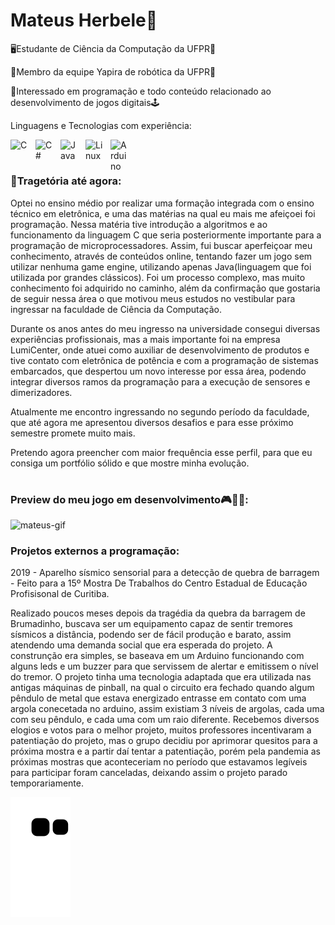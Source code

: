 # Mateus Herbele🧩

🖥️Estudante de Ciência da Computação da UFPR📓

🐝Membro da equipe Yapira de robótica da UFPR🤖

👾Interessado em programação e todo conteúdo relacionado ao desenvolvimento de jogos digitais🕹️

Linguagens e Tecnologias com experiência:


<img align="left" alt="C" width="30px" style="padding-right:10px;" src="https://cdn.jsdelivr.net/gh/devicons/devicon/icons/c/c-plain.svg" />
<img align="left" alt="C#" width="30px" style="padding-right:10px;" src="https://cdn.jsdelivr.net/gh/devicons/devicon/icons/csharp/csharp-plain.svg" />
<img align="left" alt="Java" width="30px" style="padding-right:10px;" src="https://cdn.jsdelivr.net/gh/devicons/devicon/icons/java/java-plain.svg" />
<img align="left" alt="Linux" width="30px" style="padding-right:10px;" src="https://cdn.jsdelivr.net/gh/devicons/devicon/icons/linux/linux-original.svg" />
<img align="left" alt="Arduino" width="30px" style="padding-right:10px;" src="https://cdn.jsdelivr.net/gh/devicons/devicon/icons/arduino/arduino-original.svg" />


<br>

#


 <summary><h3>📍Tragetória até agora: </h3></summary>
   <p>Optei no ensino médio por realizar uma formação integrada com o ensino técnico em eletrônica, e uma das matérias na qual eu mais me afeiçoei foi programação. Nessa matéria tive introdução a algoritmos e ao funcionamento da linguagem C que seria posteriormente importante para a programação de microprocessadores. Assim, fui buscar aperfeiçoar meu conhecimento, através de conteúdos online, tentando fazer um jogo sem utilizar nenhuma game engine, utilizando apenas Java(linguagem que foi utilizada por grandes clássicos). Foi um processo complexo, mas muito conhecimento foi adquirido no caminho, além da confirmação que gostaria de seguir nessa área o que motivou meus estudos no vestibular para ingressar na faculdade de Ciência da Computação. 
 
 <p>Durante os anos antes do meu ingresso na universidade consegui diversas experiências profissionais, mas a mais importante foi na empresa LumiCenter, onde atuei como auxiliar de desenvolvimento de produtos e tive contato com eletrônica de potência e com a programação de sistemas embarcados, que despertou um novo interesse por essa área, podendo integrar diversos ramos da programação para a execução de sensores e dimerizadores. 
 <p>Atualmente me encontro ingressando no segundo período da faculdade, que até agora me apresentou diversos desafios e para esse próximo semestre promete muito mais.
 
 Pretendo agora preencher com maior frequência esse perfil, para que eu consiga um portfólio sólido e que mostre minha evolução.

#
<summary><h3>Preview do meu jogo em desenvolvimento🎮🧟‍♂️:</h3></summary>


![mateus-gif](https://user-images.githubusercontent.com/73367371/193378168-b94dbe4d-2b4a-4b35-be2d-b6cfacf48923.gif)


<describe>
<summary><h3> Projetos externos a programação: </h3></sumary>
<p>2019 - Aparelho sísmico sensorial para a detecção de quebra de barragem - Feito para a 15º Mostra De Trabalhos do Centro Estadual de Educação Profisisonal de Curitiba. 
<p>Realizado poucos meses depois da tragédia da quebra da barragem de Brumadinho, buscava ser um equipamento capaz de sentir tremores sísmicos a distância, podendo ser de fácil produção e barato, assim atendendo uma demanda social que era esperada do projeto.
A construnção era simples, se baseava em um Arduino funcionando com alguns leds e um buzzer para que servissem de alertar e emitissem o nível do tremor. O projeto tinha uma tecnologia adaptada que era utilizada nas antigas máquinas de pinball, na qual o circuito era fechado quando algum pêndulo de metal que estava energizado entrasse em contato com uma argola conecetada no arduino, assim existiam 3 níveis de argolas, cada uma com seu pêndulo, e cada uma com um raio diferente.
Recebemos diversos elogios e votos para o melhor projeto, muitos professores incentivaram a patentiação do projeto, mas o grupo decidiu por aprimorar quesitos para a próxima mostra e a partir daí tentar a patentiação, porém pela pandemia as próximas mostras que aconteceriam no período que estavamos legíveis para participar foram canceladas, deixando assim o projeto parado temporariamente.

 
 ![Snake animation](https://github.com/rafaballerini/rafaballerini/blob/output/github-contribution-grid-snake.svg)
